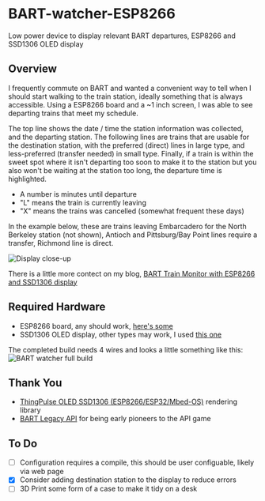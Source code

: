 # BART-watcher-ESP8266
Low power device to display relevant BART departures, ESP8266 and SSD1306 OLED display

## Overview
I frequently commute on BART and wanted a convenient way to tell when I should start walking to 
the train station, ideally something that is always accessible. Using a ESP8266 board and a ~1 inch
screen, I was able to see departing trains that meet my schedule.

The top line shows the date / time the station information was collected, and the departing 
station. The following lines are trains that are usable for the destination station, with the 
preferred (direct) lines in large type, and less-preferred (transfer needed) in small type. 
Finally, if a train is within the sweet spot where it isn't departing too soon to make it to 
the station but you also won't be waiting at the station too long, the departure time is 
highlighted.

* A number is minutes until departure
* "L" means the train is currently leaving
* "X" means the trains was cancelled (somewhat frequent these days)

In the example below, these are trains leaving Embarcadero for the North Berkeley station (not
shown), Antioch and Pittsburg/Bay Point lines require a transfer, Richmond line is direct.

![Display close-up](https://brett.durrett.net/wp-content/uploads/2022/11/BART-watcher-screen-closeup.jpeg)

There is a little more contect on my blog, [BART Train Monitor with ESP8266 and SSD1306 display](https://brett.durrett.net/bart-train-monitor-with-esp8266-and-ssd1306-display/)

## Required Hardware
* ESP8266 board, any should work, [here's some](https://www.amazon.com/gp/product/B07RNX3W9J/ref=ppx_yo_dt_b_asin_title_o02_s00?ie=UTF8&psc=1)
* SSD1306 OLED display, other types may work, I used [this one](https://www.amazon.com/gp/product/B01IWGXUAK/ref=ppx_yo_dt_b_asin_title_o01_s00?ie=UTF8&psc=1)

The completed build needs 4 wires and looks a little something like this:
![BART watcher full build](https://brett.durrett.net/wp-content/uploads/2022/11/BART-watcher-full-build-scaled.jpeg)

## Thank You
* [ThingPulse OLED SSD1306 (ESP8266/ESP32/Mbed-OS)](https://github.com/ThingPulse/esp8266-oled-ssd1306) rendering library
* [BART Legacy API](https://www.bart.gov/schedules/developers/api) for being early pioneers to the API game

## To Do
- [ ] Configuration requires a compile, this should be user configuable, likely via web page
- [X] Consider adding destination station to the display to reduce errors
- [ ] 3D Print some form of a case to make it tidy on a desk
